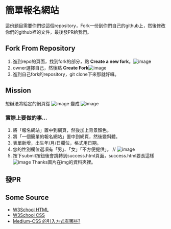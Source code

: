 # 簡單報名網站
這份題目需要你們從這個repository，Fork一份到你們自己的github上，然後修改你們的github裡的文件，最後發PR給我們。
## Fork From Repository
1. 進到repo的頁面，找到fork的部分，點 **Create a new fork**。![image](https://i.imgur.com/oiiHz4F.png)
2. owner選擇自己，然後點 **Create Fork**![image](https://i.imgur.com/nZGBfRO.png)
3. 進到自己fork的repository，git clone下來那就好囉。


## Mission
想辦法將給定的網頁從
![image](https://i.imgur.com/aZ8BHeN.png)
變成
![image](https://i.imgur.com/obGqUAy.png)
### 實際上要做的事...
1. 將「報名網站」置中到網頁，然後加上背景顏色。
2. 將「一個簡單的報名網站」置中到網頁，然後變斜體。
3. 表單新增，出生年/月/日欄位，格式用日期。
4. 您的性別欄位選項有「男」、「女」「不方便提供」。 //
![image](https://i.imgur.com/ZZlrB72.png)
5. 按下submit按鈕後會跳轉到success.html頁面，success.html要長這樣
![image](https://i.imgur.com/VmTBo7t.png)
Thanks圖片在img的資料夾裡。

## 發PR


## Some Source
* [W3School HTML](https://www.w3schools.com/html/default.asp)
* [W3School CSS](https://www.w3schools.com/css/default.asp)
* [Medium-CSS 的引入方式有哪些?](https://medium.com/@small2883/css-%E7%9A%84%E4%B8%89%E7%A8%AE%E5%BC%95%E5%85%A5%E6%96%B9%E5%BC%8F%E6%9C%89%E5%93%AA%E4%BA%9B-58dc7570bb9c)